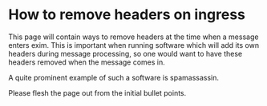 How to remove headers on ingress
================================

This page will contain ways to remove headers at the time when a message
enters exim. This is important when running software which will add its
own headers during message processing, so one would want to have these
headers removed when the message comes in.

A quite prominent example of such a software is spamassassin.

Please flesh the page out from the initial bullet points.
